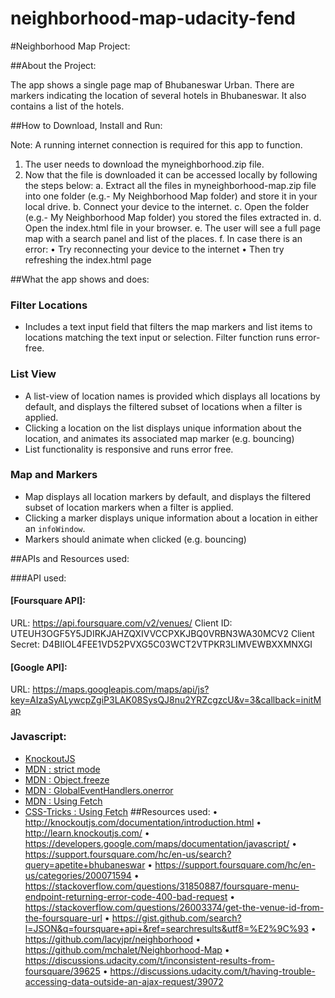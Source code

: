 # neighborhood-map-udacity-fend

#Neighborhood Map Project:

##About the Project:

The app shows a single page map of Bhubaneswar Urban. There are markers indicating the location of several hotels in Bhubaneswar. It also contains a list of the hotels.

##How to Download, Install and Run:

Note: A running internet connection is required for this app to function.
1.	The user needs to download the myneighborhood.zip file.
2.	Now that the file is downloaded it can be accessed locally by following the steps below:
  a.	Extract all the files in myneighborhood-map.zip file into one folder (e.g.- My Neighborhood Map folder) and store it in your local        drive.
  b.	Connect your device to the internet.
  c.	Open the folder (e.g.- My Neighborhood Map folder)  you stored the files extracted in.
  d.	Open the index.html file in your browser.
  e.	The user will see a full page map with a search panel and list of the places.
  f.	In case there is an error:
      •	Try reconnecting your device to the internet
      •	Then try refreshing the index.html page

##What the app shows and does:

### Filter Locations
- Includes a text input field that filters the map markers and list items to locations matching the text input or selection. Filter function runs error-free.




### List View
- A list-view of location names is provided which displays all locations by default, and displays the filtered subset of locations when a filter is applied.
- Clicking a location on the list displays unique information about the location, and animates its associated map marker (e.g. bouncing)
- List functionality is responsive and runs error free.

### Map and Markers
- Map displays all location markers by default, and displays the filtered subset of location markers when a filter is applied.
- Clicking a marker displays unique information about a location in either an `infoWindow`.
- Markers should animate when clicked (e.g. bouncing)

##APIs and Resources used:

###API used:
#### [Foursquare API]:
URL: https://api.foursquare.com/v2/venues/
Client ID: UTEUH3OGF5Y5JDIRKJAHZQXIVVCCPXKJBQ0VRBN3WA30MCV2
Client Secret: D4BIIOL4FEE1VD52PVXG5C03WCT2VTPKR3LIMVEWBXXMNXGI
#### [Google API]:
URL: https://maps.googleapis.com/maps/api/js?key=AIzaSyALywcpZgiP3LAK08SysQJ8nu2YRZcgzcU&v=3&callback=initMap

### Javascript:

* [KnockoutJS](http://knockoutjs.com/)
* [MDN : strict mode](https://developer.mozilla.org/en-US/docs/Web/JavaScript/Reference/Strict_mode)
* [MDN : Object.freeze](https://developer.mozilla.org/en-US/docs/Web/JavaScript/Reference/Global_Objects/Object/freeze)
* [MDN : GlobalEventHandlers.onerror](https://developer.mozilla.org/en-US/docs/Web/API/GlobalEventHandlers/onerror)
* [MDN : Using Fetch](https://developer.mozilla.org/en-US/docs/Web/API/Fetch_API/Using_Fetch)
* [CSS-Tricks : Using Fetch](https://css-tricks.com/using-fetch/)
##Resources used:
•	http://knockoutjs.com/documentation/introduction.html
•	http://learn.knockoutjs.com/
•	https://developers.google.com/maps/documentation/javascript/
•	https://support.foursquare.com/hc/en-us/search?query=apetite+bhubaneswar
•	https://support.foursquare.com/hc/en-us/categories/200071594
•	https://stackoverflow.com/questions/31850887/foursquare-menu-endpoint-returning-error-code-400-bad-request
•	https://stackoverflow.com/questions/26003374/get-the-venue-id-from-the-foursquare-url
•	https://gist.github.com/search?l=JSON&q=foursquare+api+&ref=searchresults&utf8=%E2%9C%93
•	https://github.com/lacyjpr/neighborhood
•	https://github.com/mchalet/Neighborhood-Map
•	https://discussions.udacity.com/t/inconsistent-results-from-foursquare/39625
•	https://discussions.udacity.com/t/having-trouble-accessing-data-outside-an-ajax-request/39072




